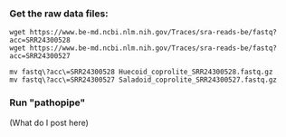 ### Get the raw data files:
```
wget https://www.be-md.ncbi.nlm.nih.gov/Traces/sra-reads-be/fastq?acc=SRR24300528
wget https://www.be-md.ncbi.nlm.nih.gov/Traces/sra-reads-be/fastq?acc=SRR24300527

mv fastq\?acc\=SRR24300528 Huecoid_coprolite_SRR24300528.fastq.gz
mv fastq\?acc\=SRR24300527 Saladoid_coprolite_SRR24300527.fastq.gz
```

### Run "pathopipe"
(What do I post here)
